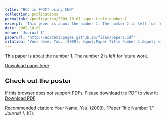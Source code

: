 ```yaml
---
title: "BCC in FFOCT using CNN"
collection: publications
permalink: /publication/2009-10-01-paper-title-number-1
excerpt: 'This paper is about the number 1. The number 2 is left for future work.'
date: 2009-10-01
venue: 'Journal 1'
paperurl: 'http://academicpages.github.io/files/paper1.pdf'
citation: 'Your Name, You. (2009). &quot;Paper Title Number 1.&quot; <i>Journal 1</i>. 1(1).'
---
```

This paper is about the number 1. The number 2 is left for future work.

[Download paper here](http://academicpages.github.io/files/paper1.pdf)

## Check out the poster

                                         
<object data="/files/2018_isbi_poster.pdf" type="application/pdf" width="700px" height="1400px">
        <p>If this browser does not support PDFs. Please download the PDF to view it: <a href="http://dmandach.github.io/files/2018_isbi_poster.pdf">Download PDF</a>.</p>
</object>

Recommended citation: Your Name, You. (2009). "Paper Title Number 1." <i>Journal 1</i>. 1(1).
